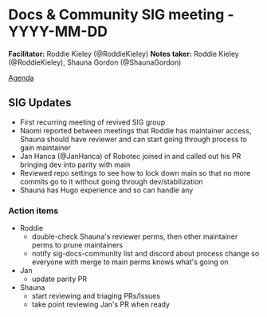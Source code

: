 # Docs & Community SIG meeting - YYYY-MM-DD

**Facilitator:** Roddie Kieley (@RoddieKieley)
**Notes taker:** Roddie Kieley (@RoddieKieley), Shauna Gordon (@ShaunaGordon)

[Agenda]()

## SIG Updates

- First recurring meeting of revived SIG group
- Naomi reported between meetings that Roddie has maintainer access, Shauna should have reviewer and can start going through process to gain maintainer
- Jan Hanca (@JanHanca) of Robotec joined in and called out his PR bringing dev into parity with main
- Reviewed repo settings to see how to lock down main so that no more commits go to it without going through dev/stabilization
- Shauna has Hugo experience and so can handle any


### Action items

- Roddie
    - double-check Shauna's reviewer perms, then other maintainer perms to prune maintainers
    - notify sig-docs-community list and discord about process change so everyone with merge to main perms knows what's going on
- Jan
    - update parity PR
- Shauna
    -  start reviewing and triaging PRs/Issues
    -  take point reviewing Jan's PR when ready
